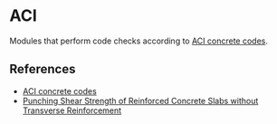 # ACI 
Modules that perform code checks according to [ACI concrete codes](https://www.concrete.org/store/productdetail.aspx?ItemID=COLOL&Format=SUBSCRIPTION&Language=English&Units=US_Units).

## References
 - [ACI concrete codes](https://www.concrete.org/store/productdetail.aspx?ItemID=COLOL&Format=SUBSCRIPTION&Language=English&Units=US_Units)
 - [Punching Shear Strength of Reinforced Concrete Slabs without Transverse Reinforcement](file:///home/luis/Downloads/Muttoni08a.pdf)
